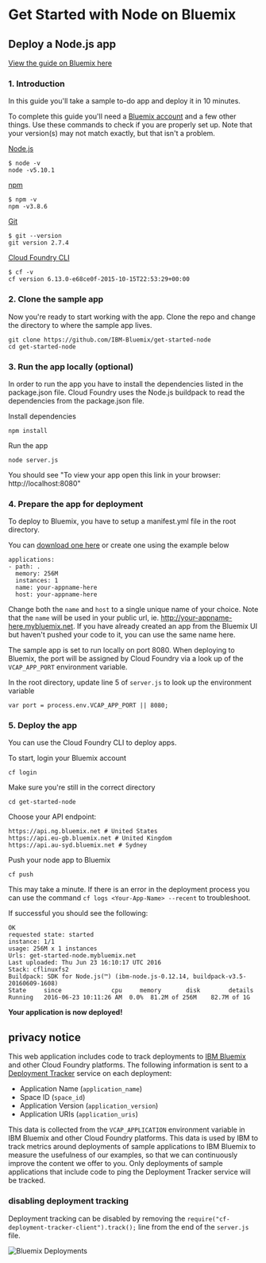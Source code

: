 # Get Started with Node on Bluemix
## Deploy a Node.js app
[View the guide on Bluemix here](https://new-console.ng.bluemix.net/get-started/)

### 1. Introduction
In this guide you'll take a sample to-do app and deploy it in 10 minutes.

To complete this guide you'll need a [Bluemix account](https://console.ng.bluemix.net/registration/) and a few other things. Use these commands to check if you are properly set up. Note that your version(s) may not match exactly, but that isn't a problem.

[Node.js](https://nodejs.org/en/download/)
```
$ node -v
node -v5.10.1
```

[npm](https://www.npmjs.com/package/download)
```
$ npm -v
npm -v3.8.6
```

[Git](https://git-scm.com/downloads)
```
$ git --version
git version 2.7.4  
```

[Cloud Foundry CLI](https://github.com/cloudfoundry/cli#downloads)
```
$ cf -v
cf version 6.13.0-e68ce0f-2015-10-15T22:53:29+00:00
```

### 2. Clone the sample app

Now you're ready to start working with the app. Clone the repo and change the directory to where the sample app lives.
```
git clone https://github.com/IBM-Bluemix/get-started-node
cd get-started-node
```


### 3. Run the app locally (optional)

In order to run the app you have to install the dependencies listed in the package.json file. Cloud Foundry uses the Node.js buildpack to read the dependencies from the package.json file.

Install dependencies
```
npm install
```
Run the app
```
node server.js
```

You should see "To view your app open this link in your browser: http://localhost:8080"


### 4. Prepare the app for deployment

To deploy to Bluemix, you have to setup a manifest.yml file in the root directory.

You can [download one here](https://new-console.ng.bluemix.net/get-started/docs/manifest.yml) or create one using the example below
```
applications:
- path: .
  memory: 256M
  instances: 1
  name: your-appname-here
  host: your-appname-here
```

Change both the `name` and `host` to a single unique name of your choice. Note that the `name` will be used in your public url, ie. http://your-appname-here.mybluemix.net. If you have already created an app from the Bluemix UI but haven't pushed your code to it, you can use the same name here.

The sample app is set to run locally on port 8080. When deploying to Bluemix, the port will be assigned by Cloud Foundry via a look up of the `VCAP_APP_PORT` environment variable.

In the root directory, update line 5 of `server.js` to look up the environment variable
```
var port = process.env.VCAP_APP_PORT || 8080;
```


### 5. Deploy the app
You can use the Cloud Foundry CLI to deploy apps.

To start, login your Bluemix account
```
cf login
```

Make sure you're still in the correct directory
```
cd get-started-node
```

Choose your API endpoint:
```
https://api.ng.bluemix.net # United States
https://api.eu-gb.bluemix.net # United Kingdom
https://api.au-syd.bluemix.net # Sydney
```

Push your node app to Bluemix
```
cf push
```

This may take a minute. If there is an error in the deployment process you can use the command `cf logs <Your-App-Name> --recent` to troubleshoot.

If successful you should see the following:
```
OK
requested state: started
instance: 1/1
usage: 256M x 1 instances
Urls: get-started-node.mybluemix.net
Last uploaded: Thu Jun 23 16:10:17 UTC 2016
Stack: cflinuxfs2
Buildpack: SDK for Node.js(™) (ibm-node.js-0.12.14, buildpack-v3.5-20160609-1608)
State     since              cpu     memory       disk        details
Running   2016-06-23 10:11:26 AM  0.0%  81.2M of 256M    82.7M of 1G
```

**Your application is now deployed!**

privacy notice
--------------------------------------------------------------------------------

This web application includes code to track deployments to [IBM Bluemix](https://www.bluemix.net/) and other Cloud Foundry platforms. The following information is sent to a [Deployment Tracker](https://github.com/cloudant-labs/deployment-tracker) service on each deployment:

* Application Name (`application_name`)
* Space ID (`space_id`)
* Application Version (`application_version`)
* Application URIs (`application_uris`)

This data is collected from the `VCAP_APPLICATION` environment variable in IBM Bluemix and other Cloud Foundry platforms. This data is used by IBM to track metrics around deployments of sample applications to IBM Bluemix to measure the usefulness of our examples, so that we can continuously improve the content we offer to you. Only deployments of sample applications that include code to ping the Deployment Tracker service will be tracked.

### disabling deployment tracking

Deployment tracking can be disabled by removing the `require("cf-deployment-tracker-client").track();` line from the end of the `server.js` file.

![Bluemix Deployments](https://deployment-tracker.mybluemix.net/stats/ea5c26737acbd97372e61ce1515e1b77/badge.svg)
